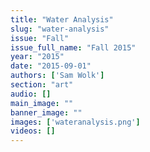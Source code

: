 ```yaml
---
title: "Water Analysis"
slug: "water-analysis"
issue: "Fall"
issue_full_name: "Fall 2015"
year: "2015"
date: "2015-09-01"
authors: ['Sam Wolk']
section: "art"
audio: []
main_image: ""
banner_image: ""
images: ['wateranalysis.png']
videos: []
---
```


